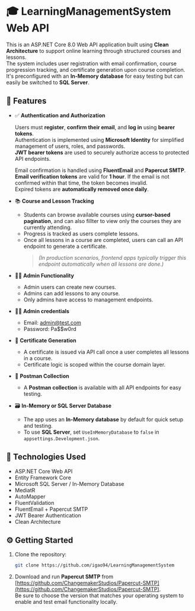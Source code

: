 # 🎓 LearningManagementSystem Web API

This is an ASP.NET Core 8.0 Web API application built using **Clean Architecture** to support online learning through structured courses and lessons.  
The system includes user registration with email confirmation, course progression tracking, and certificate generation upon course completion.  
It's preconfigured with an **In-Memory database** for easy testing but can easily be switched to **SQL Server**.

## 📌 Features

- ✅ **Authentication and Authorization**
  
  Users must **register**, **confirm their email**, and **log in** using **bearer tokens**.  
  Authentication is implemented using **Microsoft Identity** for simplified management of users, roles, and passwords.  
  **JWT bearer tokens** are used to securely authorize access to protected API endpoints.
  
  Email confirmation is handled using **FluentEmail** and **Papercut SMTP**.  
  **Email verification tokens** are valid for **1 hour**. If the email is not confirmed within that time, the token becomes invalid.  
     Expired tokens are **automatically removed once daily**.

- 📚 **Course and Lesson Tracking**  
  - Students can browse available courses using **cursor-based pagination**, and can also fillter to view only the courses they are currently attending.  
  - Progress is tracked as users complete lessons.  
  - Once all lessons in a course are completed, users can call an API endpoint to generate a certificate.  
    > _(In production scenarios, frontend apps typically trigger this endpoint automatically when all lessons are done.)_

- 🧑‍🏫 **Admin Functionality**  
  - Admin users can create new courses.  
  - Admins can add lessons to any course.  
  - Only admins have access to management endpoints.

- 🧑‍💻 **Admin credentials**
  - Email: admin@test.com
  - Password: Pa$$w0rd

- 📄 **Certificate Generation**  
  - A certificate is issued via API call once a user completes all lessons in a course.  
  - Certificate logic is scoped within the course domain layer.

- 🧪 **Postman Collection**  
  - A **Postman collection** is available with all API endpoints for easy testing.

- 🗃️ **In-Memory or SQL Server Database**  
  - The app uses an **In-Memory database** by default for quick setup and testing.  
  - To use **SQL Server**, set `UseInMemoryDatabase` to `false` in `appsettings.Development.json`.

## 🚀 Technologies Used

- ASP.NET Core Web API  
- Entity Framework Core  
- Microsoft SQL Server / In-Memory Database  
- MediatR  
- AutoMapper  
- FluentValidation  
- FluentEmail + Papercut SMTP  
- JWT Bearer Authentication  
- Clean Architecture  

## ⚙️ Getting Started

1. Clone the repository:  
   ```bash
   git clone https://github.com/igao94/LearningManagementSystem
2. Download and run **Papercut SMTP** from [https://github.com/ChangemakerStudios/Papercut-SMTP](https://github.com/ChangemakerStudios/Papercut-SMTP).  
   Be sure to choose the version that matches your operating system to enable and test email functionality locally.
